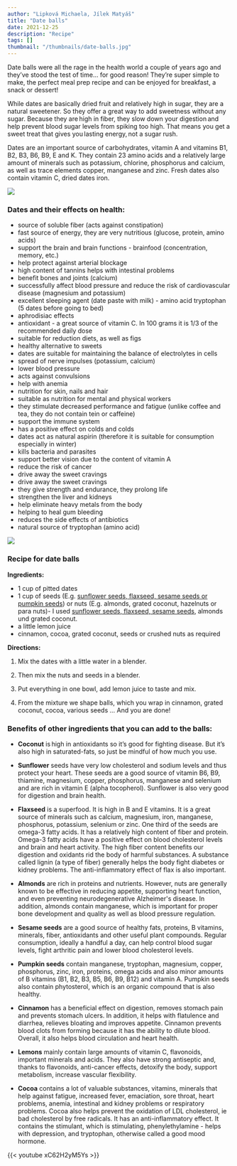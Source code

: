 ```yaml
---
author: "Lipková Michaela, Jílek Matyáš"
title: "Date balls"
date: 2021-12-25
description: "Recipe"
tags: []
thumbnail: "/thumbnails/date-balls.jpg"
---
```

Date balls were all the rage in the health world a couple of years ago and they’ve stood the test of time… for good reason! They’re super simple to make, the perfect meal prep recipe and can be enjoyed for breakfast, a snack or dessert! 

While dates are basically dried fruit and relatively high in sugar, they are a natural sweetener. So they offer a great way to add sweetness without any sugar. Because they are high in fiber, they slow down your digestion and help prevent blood sugar levels from spiking too high. That means you get a sweet treat that gives you lasting energy, not a sugar rush. 

Dates are an important source of carbohydrates, vitamin A and vitamins B1, B2, B3, B6, B9, E and K. They contain 23 amino acids and a relatively large amount of minerals such as potassium, chlorine, phosphorus and calcium, as well as trace elements copper, manganese and zinc. Fresh dates also contain vitamin C, dried dates iron. 

![](/images/date-balls/dates.png)

### Dates and their effects on health:
- source of soluble fiber (acts against constipation)
- fast source of energy, they are very nutritious (glucose, protein, amino acids)
- support the brain and brain functions - brainfood (concentration, memory, etc.)
- help protect against arterial blockage
- high content of tannins helps with intestinal problems
- benefit bones and joints (calcium)
- successfully affect blood pressure and reduce the risk of cardiovascular disease (magnesium and potassium)
- excellent sleeping agent (date paste with milk) - amino acid tryptophan (5 dates before going to bed)
- aphrodisiac effects
- antioxidant - a great source of vitamin C. In 100 grams it is 1/3 of the recommended daily dose
- suitable for reduction diets, as well as figs
- healthy alternative to sweets
- dates are suitable for maintaining the balance of electrolytes in cells
- spread of nerve impulses (potassium, calcium)
- lower blood pressure
- acts against convulsions
- help with anemia
- nutrition for skin, nails and hair
- suitable as nutrition for mental and physical workers
- they stimulate decreased performance and fatigue (unlike coffee and tea, they do not contain tein or caffeine)
- support the immune system
- has a positive effect on colds and colds
- dates act as natural aspirin (therefore it is suitable for consumption especially in winter)
- kills bacteria and parasites
- support better vision due to the content of vitamin A
- reduce the risk of cancer
- drive away the sweet cravings
- drive away the sweet cravings 
- they give strength and endurance, they prolong life  
- strengthen the liver and kidneys  
- help eliminate heavy metals from the body 
- helping to heal gum bleeding 
- reduces the side effects of antibiotics  
- natural source of tryptophan (amino acid)

![](/images/date-balls/balls.png)

### Recipe for date balls

**Ingredients:**
- 1 cup of pitted dates
- 1 cup of seeds (E.g. <u>sunflower seeds, flaxseed, sesame seeds or pumpkin seeds</u>) or nuts (E.g. almonds, grated coconut, hazelnuts or para
nuts)- I used <u>sunflower seeds, flaxseed, sesame seeds</u>, almonds und grated coconut.
- a little lemon juice
- cinnamon, cocoa, grated coconut, seeds or crushed nuts as required

**Directions:**

1. Mix the dates with a little water in a blender. 

2. Then mix the nuts and seeds in a blender.  

3. Put everything in one bowl, add lemon juice to taste and mix. 

4. From the mixture we shape balls, which you wrap in cinnamon, grated coconut, cocoa, various seeds ... And you are done! 

### Benefits of other ingredients that you can add to the balls: 

- **Coconut** is high in antioxidants so it’s good for fighting disease. But it’s also high in saturated-fats, so just be mindful of how much you use. 

- **Sunflower** seeds have very low cholesterol and sodium levels and thus protect your heart. These seeds are a good source of vitamin B6, B9, thiamine, magnesium, copper, phosphorus, manganese and selenium and are rich in vitamin E (alpha tocopherol). Sunflower is also very good for digestion and brain health. 

- **Flaxseed** is a superfood. It is high in B and E vitamins. It is a great source of minerals such as calcium, magnesium, iron, manganese, phosphorus, potassium, selenium or zinc. One third of the seeds are omega-3 fatty acids. It has a relatively high content of fiber and protein. Omega-3 fatty acids have a positive effect on blood cholesterol levels and brain and heart activity. The high fiber content benefits our digestion and oxidants rid the body of harmful substances. A substance called lignin (a type of fiber) generally helps the body fight diabetes or kidney problems. The anti-inflammatory effect of flax is also important. 

- **Almonds** are rich in proteins and nutrients. However, nuts are generally known to be effective in reducing appetite, supporting heart function, and even preventing neurodegenerative Alzheimer's disease. In addition, almonds contain manganese, which is important for proper bone development and quality as well as blood pressure regulation. 

- **Sesame seeds** are a good source of healthy fats, proteins, B vitamins, minerals, fiber, antioxidants and other useful plant compounds. Regular consumption, ideally a handful a day, can help control blood sugar levels, fight arthritic pain and lower blood cholesterol levels. 

- **Pumpkin seeds** contain manganese, tryptophan, magnesium, copper, phosphorus, zinc, iron, proteins, omega acids and also minor amounts of B vitamins (B1, B2, B3, B5, B6, B9, B12) and vitamin A. Pumpkin seeds also contain phytosterol, which is an organic compound that is also healthy. 

- **Cinnamon** has a beneficial effect on digestion, removes stomach pain and prevents stomach ulcers. In addition, it helps with flatulence and diarrhea, relieves bloating and improves appetite. Cinnamon prevents blood clots from forming because it has the ability to dilute blood. Overall, it also helps blood circulation and heart health. 

- **Lemons** mainly contain large amounts of vitamin C, flavonoids, important minerals and acids. They also have strong antiseptic and, thanks to flavonoids, anti-cancer effects, detoxify the body, support metabolism, increase vascular flexibility. 

- **Cocoa** contains a lot of valuable substances, vitamins, minerals that help against fatigue, increased fever, emaciation, sore throat, heart problems, anemia, intestinal and kidney problems or respiratory problems. Cocoa also helps prevent the oxidation of LDL cholesterol, ie bad cholesterol by free radicals. It has an anti-inflammatory effect.  It contains the stimulant, which is stimulating, phenylethylamine - helps with depression, and tryptophan, otherwise called a good mood hormone. 


{{< youtube xC62H2yM5Ys >}}